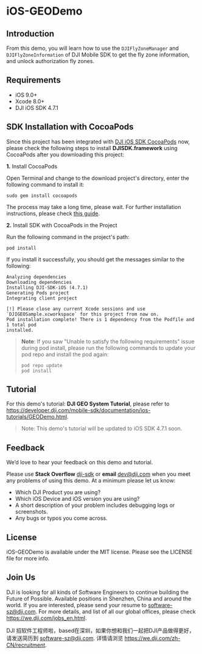# iOS-GEODemo

## Introduction

  From this demo, you will learn how to use the `DJIFlyZoneManager` and `DJIFlyZoneInformation` of DJI Mobile SDK to get the fly zone information, and unlock authorization fly zones.

## Requirements

 - iOS 9.0+
 - Xcode 8.0+
 - DJI iOS SDK 4.7.1

## SDK Installation with CocoaPods

Since this project has been integrated with [DJI iOS SDK CocoaPods](https://cocoapods.org/pods/DJI-SDK-iOS) now, please check the following steps to install **DJISDK.framework** using CocoaPods after you downloading this project:

**1.** Install CocoaPods

Open Terminal and change to the download project's directory, enter the following command to install it:

~~~
sudo gem install cocoapods
~~~

The process may take a long time, please wait. For further installation instructions, please check [this guide](https://guides.cocoapods.org/using/getting-started.html#getting-started).

**2.** Install SDK with CocoaPods in the Project

Run the following command in the project's path:

~~~
pod install
~~~

If you install it successfully, you should get the messages similar to the following:

~~~
Analyzing dependencies
Downloading dependencies
Installing DJI-SDK-iOS (4.7.1)
Generating Pods project
Integrating client project

[!] Please close any current Xcode sessions and use `DJIGEOSample.xcworkspace` for this project from now on.
Pod installation complete! There is 1 dependency from the Podfile and 1 total pod
installed.
~~~

> **Note**: If you saw "Unable to satisfy the following requirements" issue during pod install, please run the following commands to update your pod repo and install the pod again:
> 
> ~~~
> pod repo update
> pod install
> ~~~

## Tutorial

For this demo's tutorial: **DJI GEO System Tutorial**, please refer to <https://developer.dji.com/mobile-sdk/documentation/ios-tutorials/GEODemo.html>.

> Note: This demo's tutorial will be updated to iOS SDK 4.7.1 soon.

## Feedback

We’d love to hear your feedback on this demo and tutorial.

Please use **Stack Overflow** [dji-sdk](https://stackoverflow.com/questions/tagged/dji-sdk) or **email** [dev@dji.com](dev@dji.com) when you meet any problems of using this demo. At a minimum please let us know:

* Which DJI Product you are using?
* Which iOS Device and iOS version you are using?
* A short description of your problem includes debugging logs or screenshots.
* Any bugs or typos you come across.

## License

iOS-GEODemo is available under the MIT license. Please see the LICENSE file for more info.

## Join Us

DJI is looking for all kinds of Software Engineers to continue building the Future of Possible. Available positions in Shenzhen, China and around the world. If you are interested, please send your resume to <software-sz@dji.com>. For more details, and list of all our global offices, please check <https://we.dji.com/jobs_en.html>.

DJI 招软件工程师啦，based在深圳，如果你想和我们一起把DJI产品做得更好，请发送简历到 <software-sz@dji.com>.  详情请浏览 <https://we.dji.com/zh-CN/recruitment>.

